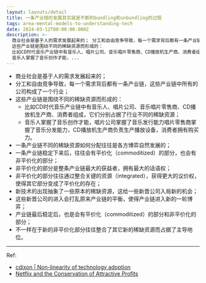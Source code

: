 ```yaml
---
layout: layouts/detail
title: 一条产业链的发展其实就是不断的bundling和unbundling的过程
tags: area-mental-models-to-understanding-tech
date: 2024-03-12T00:00:00.000Z
description: >-
  商业社会是基于人的需求发展起来的； 分工和自由竞争导致，每一个需求背后都有一条产业链，这些产业链中所有的公司构成了一个行业；
  这些产业链是围绕不同的稀缺资源而形成的：
  比如CD时代音乐产业链中有音乐人、唱片公司、音乐唱片零售商、CD播放机生产商、消费者组成，它们分别占据了行业不同的稀缺资源；
  音乐人掌握了音乐创作才能，...
---
```

* 商业社会是基于人的需求发展起来的；
* 分工和自由竞争导致，每一个需求背后都有一条产业链，这些产业链中所有的公司构成了一个行业；
* 这些产业链是围绕不同的稀缺资源而形成的：
  * 比如CD时代音乐产业链中有音乐人、唱片公司、音乐唱片零售商、CD播放机生产商、消费者组成，它们分别占据了行业不同的稀缺资源；
  * 音乐人掌握了音乐创作才能，唱片公司掌握了音乐发行能力唱片零售商掌握了音乐分发能力，CD播放机生产商负责生产播放设备，消费者拥有购买力。
* 一条产业链不同的稀缺资源如何分配往往是各方博弈自然发展的；
* 一条产业链稳定下来后，往往会有平价化（commoditized）的部分，也会有非平价化的部分；
* 非平价化的部分是整条产业链最大的获益者，拥有最大的话语权；
* 非平价化的部分往往通过整合关键的资源（integrated），获得更大的议价权，使得其它部分变成了平价化的存在；
* 新技术的出现抽象了一些原本的稀缺资源，这给一些新晋公司入局新的机会；
* 这些新晋公司的进入会打乱原来产业链的平衡，使得产业链进入新的一轮博弈；
* 产业链最后稳定后，也是会有平价化（commoditized）的部分和非平价化的部分；
* 不一样在于新的非平价化部分往往整合了其它新的稀缺资源而占据了主导地位。

---

Ref:
* <a href="https://cdixon.org/2009/09/10/non-linearity-of-technology-adoption" target="_blank">cdixon | Non-linearity of technology adoption</a>
* <a href="https://stratechery.com/2015/netflix-and-the-conservation-of-attractive-profits/" target="_blank">Netflix and the Conservation of Attractive Profits</a>
